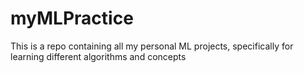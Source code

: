 # myMLPractice
This is a repo containing all my personal ML projects, specifically for learning different algorithms and concepts
